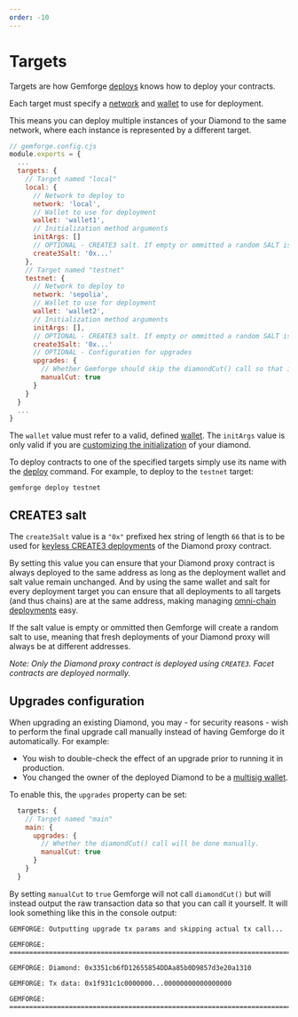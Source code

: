 ```yaml
---
order: -10
---
```


# Targets

Targets are how Gemforge [deploys](../commands/deploy.md) knows how to deploy your contracts.

Each target must specify a [network](./networks.md) and [wallet](./wallets.md) to use for deployment. 

This means you can deploy multiple instances of your Diamond to the same network, where each instance is represented by a different target.

```js
// gemforge.config.cjs
module.exports = {
  ...
  targets: {
    // Target named "local"
    local: {
      // Network to deploy to
      network: 'local',
      // Wallet to use for deployment
      wallet: 'wallet1',
      // Initialization method arguments
      initArgs: []
      // OPTIONAL - CREATE3 salt. If empty or ommitted a random SALT is used.
      create3Salt: '0x...'
    },
    // Target named "testnet"
    testnet: {
      // Network to deploy to
      network: 'sepolia',
      // Wallet to use for deployment
      wallet: 'wallet2',
      // Initialization method arguments
      initArgs: [],
      // OPTIONAL - CREATE3 salt. If empty or ommitted a random SALT is used.
      create3Salt: '0x...'
      // OPTIONAL - Configuration for upgrades
      upgrades: {
        // Whether Gemforge should skip the diamondCut() call so that it can be done manually.
        manualCut: true
      }
    }
  }
  ...
}
```

The `wallet` value must refer to a valid, defined [wallet](./wallets.md). The `initArgs` value is only valid if you are [customizing the initialization](../development/initialization.md) of your diamond.

To deploy contracts to one of the specified targets simply use its name with the [deploy](../commands/deploy.md) command. For example, to deploy to the `testnet` target:

```shell
gemforge deploy testnet
```

## CREATE3 salt

The `create3Salt` value is a `"0x"` prefixed hex string of length `66` that is to be used for [keyless CREATE3 deployments](https://ethereum-magicians.org/t/keyless-contract-deployment-with-create3/16025) of the Diamond proxy contract.

By setting this value you can ensure that your Diamond proxy contract is always deployed to the same address as long as the deployment wallet and salt value remain unchanged. And by using the same wallet and salt for every deployment target you can ensure that all deployments to all targets (and thus chains) are at the same address, making managing [omni-chain deployments](../development/omni-chain-addresses.md) easy.

If the salt value is empty or ommitted then Gemforge will create a random salt to use, meaning that fresh deployments of your Diamond proxy will always be at different addresses.

_Note: Only the Diamond proxy contract is deployed using `CREATE3`. Facet contracts are deployed normally._

## Upgrades configuration

When upgrading an existing Diamond, you may - for security reasons - wish to perform the final upgrade call manually instead of having Gemforge do it automatically. For example:

* You wish to double-check the effect of an upgrade prior to running it in production.
* You changed the owner of the deployed Diamond to be a [multisig wallet](../development/multisig.md).

To enable this, the `upgrades` property can be set:

```js
  targets: {
    // Target named "main"
    main: {
      upgrades: {
        // Whether the diamondCut() call will be done manually.
        manualCut: true
      }
    }
  }
```

By setting `manualCut` to `true` Gemforge will not call `diamondCut()` but will instead output the raw transaction data so that you can call it yourself. It will look something like this in the console output:

```shell
GEMFORGE: Outputting upgrade tx params and skipping actual tx call...

GEMFORGE: ================================================================================

GEMFORGE: Diamond: 0x3351cb6fD12655854DDAa85b0D9857d3e20a1310

GEMFORGE: Tx data: 0x1f931c1c0000000...00000000000000000

GEMFORGE: ================================================================================
```
